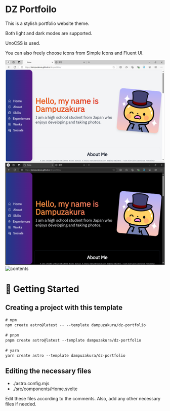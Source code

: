 # DZ Portfoilo

This is a stylish portfolio website theme.

Both light and dark modes are supported.

UnoCSS is used.

You can also freely choose icons from Simple Icons and Fluent UI.

![screenshot](<スクリーンショット 2024-10-17 172721.png>)
![darkmode](<スクリーンショット 2024-10-17 172749.png>)
![contents](スクリーンショット_17-10-2024_173042_dampuzakura.github.io.jpeg)

# 🚀 Getting Started

## Creating a project with this template

```
# npm
npm create astro@latest -- --template dampuzakura/dz-portfolio

# pnpm
pnpm create astro@latest --template dampuzakura/dz-portfolio

# yarn
yarn create astro --template dampuzakura/dz-portfolio
```

## Editing the necessary files

- ./astro.config.mjs
- ./src/components/Home.svelte

Edit these files according to the comments. Also, add any other necessary files if needed.
